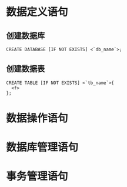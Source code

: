# 数据定义语句

## 创建数据库
```mysql
CREATE DATABASE [IF NOT EXISTS] <`db_name`>;
```

## 创建数据表

```mysql
CREATE TABLE [IF NOT EXISTS] <`tb_name`>{
  <f>
};
```

# 数据操作语句

# 数据库管理语句

# 事务管理语句
